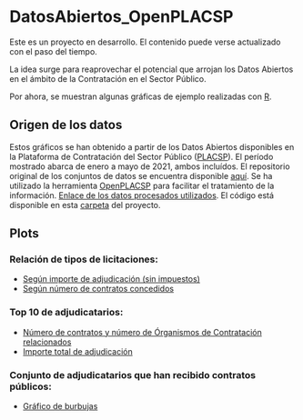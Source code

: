 # DatosAbiertos_OpenPLACSP

Este es un proyecto en desarrollo. El contenido puede verse actualizado con el paso del tiempo.

La idea surge para reaprovechar el potencial que arrojan los Datos Abiertos en el ámbito de la Contratación en el Sector Público.

Por ahora, se muestran algunas gráficas de ejemplo realizadas con [R](https://cran.r-project.org/).

## Origen de los datos
Estos gráficos se han obtenido a partir de los Datos Abiertos disponibles en la Plataforma de Contratación del Sector Público ([PLACSP](https://contrataciondelsectorpublico.gob.es/wps/portal/DatosAbiertos)).
El período mostrado abarca de enero a mayo de 2021, ambos incluídos. El repositorio original de los conjuntos de datos se encuentra disponible [aquí](https://www.hacienda.gob.es/ca-ES/GobiernoAbierto/Datos%20Abiertos/Paginas/licitaciones_plataforma_contratacion.aspx). Se ha utilizado la herramienta [OpenPLACSP](https://contrataciondelestado.es/datosabiertos/open-placsp-1.0-bin.zip) para facilitar el tratamiento de la información. [Enlace de los datos procesados utilizados](https://github.com/Pedrodpj92/DatosAbiertos_OpenPLACSP/tree/main/data_input). El código está disponible en esta [carpeta](https://github.com/Pedrodpj92/DatosAbiertos_OpenPLACSP/tree/main/introductionExample) del proyecto.


## Plots 
### Relación de tipos de licitaciones:
* [Según importe de adjudicación (sin impuestos)](https://pedrodpj92.github.io/DatosAbiertos_OpenPLACSP/plot_example/pieChart_importeAdjudicacion_enero_mayo_2021.html)
* [Según número de contratos concedidos](https://pedrodpj92.github.io/DatosAbiertos_OpenPLACSP/plot_example/pieChart_cantidadContratos_enero_mayo_2021.html)

### Top 10 de adjudicatarios:
* [Número de contratos y número de Órganismos de Contratación relacionados](https://pedrodpj92.github.io/DatosAbiertos_OpenPLACSP/plot_example/barChart_Top10_empresas1.html)
* [Importe total de adjudicación](https://pedrodpj92.github.io/DatosAbiertos_OpenPLACSP/plot_example/barChart_Top10_empresas2_importe.html)

### Conjunto de adjudicatarios que han recibido contratos públicos:
* [Gráfico de burbujas](https://pedrodpj92.github.io/DatosAbiertos_OpenPLACSP/plot_example/bubbleChart_empresas.html)

